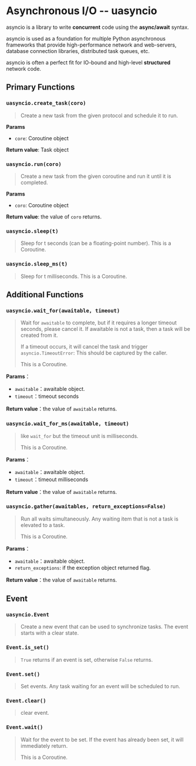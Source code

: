 # Asynchronous I/O -- uasyncio

asyncio is a library to write **concurrent** code using the **async/await** syntax.

asyncio is used as a foundation for multiple Python asynchronous frameworks that provide high-performance network and web-servers, database connection libraries, distributed task queues, etc.

asyncio is often a perfect fit for IO-bound and high-level **structured** network code.

## Primary Functions

### `uasyncio.create_task(coro)`

>  Create a new task from the given protocol and schedule it to run.

**Params**

- `core`: Coroutine object

**Return value**: Task object

### `uasyncio.run(coro) `

>  Create a new task from the given coroutine and run it until it is completed.

**Params**

- `coro`: Coroutine object

**Return value**: the value of `coro` returns.

### `uasyncio.sleep(t) `

>  Sleep for t seconds (can be a floating-point number). This is a Coroutine.

### `uasyncio.sleep_ms(t)`

>  Sleep for t  milliseconds. This is a Coroutine. 

## Additional Functions

### `uasyncio.wait_for(awaitable, timeout)`

>  Wait for `awaitable` to complete, but if it requires a longer timeout seconds, please cancel it. If awaitable is not a task, then a task will be created from it.
>
> If a timeout occurs, it will cancel the task and trigger ` asyncio.TimeoutError`: This should be captured by the caller.
>
> This is a Coroutine.

**Params**：

- `awaitable`：awaitable object.
- `timeout`：timeout seconds

**Return value**：the value of `awaitable` returns.

### `uasyncio.wait_for_ms(awaitable, timeout)`

> like `wait_for` but the timeout unit is milliseconds.
>
> This is a Coroutine.

**Params**：

- `awaitable`：awaitable object.
- `timeout`：timeout milliseconds

**Return value**：the value of `awaitable` returns.

###  `uasyncio.gather(awaitables, return_exceptions=False)`

> Run all waits simultaneously. Any waiting item that is not a task is elevated to a task.
>
> This is a Coroutine.

**Params**：

- `awaitable`：awaitable object.
- `return_exceptions`: if the exception object returned flag. 

**Return value**：the value of `awaitable` returns.

## Event

### `uasyncio.Event` 

>  Create a new event that can be used to synchronize tasks. The event starts with a clear state.

###  `Event.is_set()`

> `True` returns if an event is set, otherwise `False` returns.

###  `Event.set()`

> Set events. Any task waiting for an event will be scheduled to run.

###  `Event.clear()`

>  clear event.

###  `Event.wait()`

> Wait for the event to be set. If the event has already been set, it will immediately return.
>
> This is a Coroutine.


